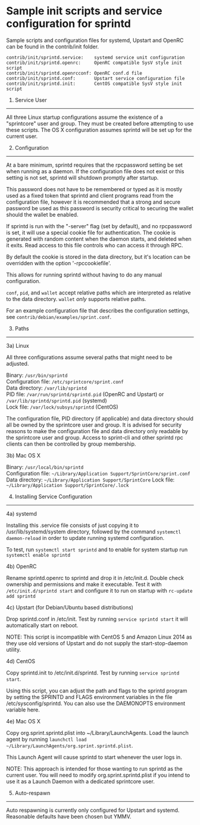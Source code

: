 Sample init scripts and service configuration for sprintd
==========================================================

Sample scripts and configuration files for systemd, Upstart and OpenRC
can be found in the contrib/init folder.

    contrib/init/sprintd.service:    systemd service unit configuration
    contrib/init/sprintd.openrc:     OpenRC compatible SysV style init script
    contrib/init/sprintd.openrcconf: OpenRC conf.d file
    contrib/init/sprintd.conf:       Upstart service configuration file
    contrib/init/sprintd.init:       CentOS compatible SysV style init script

1. Service User
---------------------------------

All three Linux startup configurations assume the existence of a "sprintcore" user
and group.  They must be created before attempting to use these scripts.
The OS X configuration assumes sprintd will be set up for the current user.

2. Configuration
---------------------------------

At a bare minimum, sprintd requires that the rpcpassword setting be set
when running as a daemon.  If the configuration file does not exist or this
setting is not set, sprintd will shutdown promptly after startup.

This password does not have to be remembered or typed as it is mostly used
as a fixed token that sprintd and client programs read from the configuration
file, however it is recommended that a strong and secure password be used
as this password is security critical to securing the wallet should the
wallet be enabled.

If sprintd is run with the "-server" flag (set by default), and no rpcpassword is set,
it will use a special cookie file for authentication. The cookie is generated with random
content when the daemon starts, and deleted when it exits. Read access to this file
controls who can access it through RPC.

By default the cookie is stored in the data directory, but it's location can be overridden
with the option '-rpccookiefile'.

This allows for running sprintd without having to do any manual configuration.

`conf`, `pid`, and `wallet` accept relative paths which are interpreted as
relative to the data directory. `wallet` *only* supports relative paths.

For an example configuration file that describes the configuration settings,
see `contrib/debian/examples/sprint.conf`.

3. Paths
---------------------------------

3a) Linux

All three configurations assume several paths that might need to be adjusted.

Binary:              `/usr/bin/sprintd`  
Configuration file:  `/etc/sprintcore/sprint.conf`  
Data directory:      `/var/lib/sprintd`  
PID file:            `/var/run/sprintd/sprintd.pid` (OpenRC and Upstart) or `/var/lib/sprintd/sprintd.pid` (systemd)  
Lock file:           `/var/lock/subsys/sprintd` (CentOS)  

The configuration file, PID directory (if applicable) and data directory
should all be owned by the sprintcore user and group.  It is advised for security
reasons to make the configuration file and data directory only readable by the
sprintcore user and group.  Access to sprint-cli and other sprintd rpc clients
can then be controlled by group membership.

3b) Mac OS X

Binary:              `/usr/local/bin/sprintd`  
Configuration file:  `~/Library/Application Support/SprintCore/sprint.conf`  
Data directory:      `~/Library/Application Support/SprintCore`
Lock file:           `~/Library/Application Support/SprintCore/.lock`

4. Installing Service Configuration
-----------------------------------

4a) systemd

Installing this .service file consists of just copying it to
/usr/lib/systemd/system directory, followed by the command
`systemctl daemon-reload` in order to update running systemd configuration.

To test, run `systemctl start sprintd` and to enable for system startup run
`systemctl enable sprintd`

4b) OpenRC

Rename sprintd.openrc to sprintd and drop it in /etc/init.d.  Double
check ownership and permissions and make it executable.  Test it with
`/etc/init.d/sprintd start` and configure it to run on startup with
`rc-update add sprintd`

4c) Upstart (for Debian/Ubuntu based distributions)

Drop sprintd.conf in /etc/init.  Test by running `service sprintd start`
it will automatically start on reboot.

NOTE: This script is incompatible with CentOS 5 and Amazon Linux 2014 as they
use old versions of Upstart and do not supply the start-stop-daemon utility.

4d) CentOS

Copy sprintd.init to /etc/init.d/sprintd. Test by running `service sprintd start`.

Using this script, you can adjust the path and flags to the sprintd program by
setting the SPRINTD and FLAGS environment variables in the file
/etc/sysconfig/sprintd. You can also use the DAEMONOPTS environment variable here.

4e) Mac OS X

Copy org.sprint.sprintd.plist into ~/Library/LaunchAgents. Load the launch agent by
running `launchctl load ~/Library/LaunchAgents/org.sprint.sprintd.plist`.

This Launch Agent will cause sprintd to start whenever the user logs in.

NOTE: This approach is intended for those wanting to run sprintd as the current user.
You will need to modify org.sprint.sprintd.plist if you intend to use it as a
Launch Daemon with a dedicated sprintcore user.

5. Auto-respawn
-----------------------------------

Auto respawning is currently only configured for Upstart and systemd.
Reasonable defaults have been chosen but YMMV.
